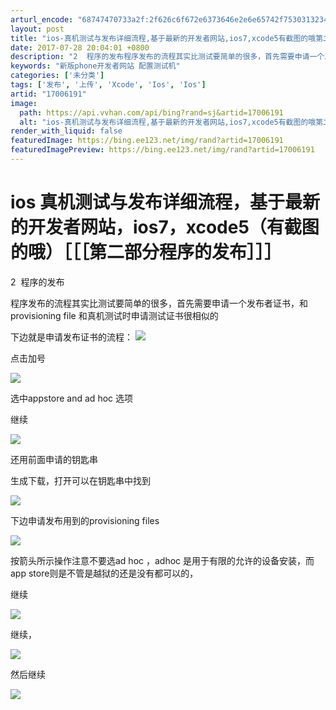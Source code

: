 ```yaml
---
arturl_encode: "68747470733a2f:2f626c6f672e6373646e2e6e65742f75303132343930303134:2f61727469636c652f64657461696c732f3137303036313931"
layout: post
title: "ios-真机测试与发布详细流程,基于最新的开发者网站,ios7,xcode5有截图的哦第二部分程序的发布"
date: 2017-07-28 20:04:01 +0800
description: "2  程序的发布程序发布的流程其实比测试要简单的很多，首先需要申请一个发布者证书，和provisio"
keywords: "新版phone开发者网站 配置测试机"
categories: ['未分类']
tags: ['发布', '上传', 'Xcode', 'Ios', 'Ios']
artid: "17006191"
image:
  path: https://api.vvhan.com/api/bing?rand=sj&artid=17006191
  alt: "ios-真机测试与发布详细流程,基于最新的开发者网站,ios7,xcode5有截图的哦第二部分程序的发布"
render_with_liquid: false
featuredImage: https://bing.ee123.net/img/rand?artid=17006191
featuredImagePreview: https://bing.ee123.net/img/rand?artid=17006191
---
```


# ios 真机测试与发布详细流程，基于最新的开发者网站，ios7，xcode5（有截图的哦）［［［第二部分程序的发布］］］

2  程序的发布

程序发布的流程其实比测试要简单的很多，首先需要申请一个发布者证书，和provisioning file 和真机测试时申请测试证书很相似的

下边就是申请发布证书的流程：
![](https://img-blog.csdn.net/20131128144839093?watermark/2/text/aHR0cDovL2Jsb2cuY3Nkbi5uZXQvbHZfcnVhbnJ1YW4=/font/5a6L5L2T/fontsize/400/fill/I0JBQkFCMA==/dissolve/70/gravity/Center)

点击加号

![](https://img-blog.csdn.net/20131128144844937?watermark/2/text/aHR0cDovL2Jsb2cuY3Nkbi5uZXQvbHZfcnVhbnJ1YW4=/font/5a6L5L2T/fontsize/400/fill/I0JBQkFCMA==/dissolve/70/gravity/Center)
  

选中appstore and ad hoc 选项

继续

![](https://img-blog.csdn.net/20131128144853281?watermark/2/text/aHR0cDovL2Jsb2cuY3Nkbi5uZXQvbHZfcnVhbnJ1YW4=/font/5a6L5L2T/fontsize/400/fill/I0JBQkFCMA==/dissolve/70/gravity/Center)
  

还用前面申请的钥匙串

生成下载，打开可以在钥匙串中找到

![](https://img-blog.csdn.net/20131128144901890?watermark/2/text/aHR0cDovL2Jsb2cuY3Nkbi5uZXQvbHZfcnVhbnJ1YW4=/font/5a6L5L2T/fontsize/400/fill/I0JBQkFCMA==/dissolve/70/gravity/Center)
  

下边申请发布用到的provisioning files

![](https://img-blog.csdn.net/20131128144907921?watermark/2/text/aHR0cDovL2Jsb2cuY3Nkbi5uZXQvbHZfcnVhbnJ1YW4=/font/5a6L5L2T/fontsize/400/fill/I0JBQkFCMA==/dissolve/70/gravity/Center)
  

按箭头所示操作注意不要选ad hoc ，adhoc 是用于有限的允许的设备安装，而app store则是不管是越狱的还是没有都可以的，

继续

![](https://img-blog.csdn.net/20131128144915484?watermark/2/text/aHR0cDovL2Jsb2cuY3Nkbi5uZXQvbHZfcnVhbnJ1YW4=/font/5a6L5L2T/fontsize/400/fill/I0JBQkFCMA==/dissolve/70/gravity/Center)
  

继续，

![](https://img-blog.csdn.net/20131128144920703?watermark/2/text/aHR0cDovL2Jsb2cuY3Nkbi5uZXQvbHZfcnVhbnJ1YW4=/font/5a6L5L2T/fontsize/400/fill/I0JBQkFCMA==/dissolve/70/gravity/Center)
  

然后继续

![](https://img-blog.csdn.net/20131128144927656?watermark/2/text/aHR0cDovL2Jsb2cuY3Nkbi5uZXQvbHZfcnVhbnJ1YW4=/font/5a6L5L2T/fontsize/400/fill/I0JBQkFCMA==/dissolve/70/gravity/Center)